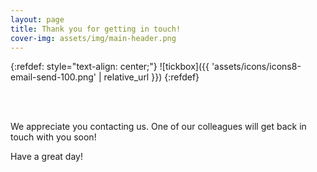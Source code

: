 ```yaml
---
layout: page
title: Thank you for getting in touch!
cover-img: assets/img/main-header.png 
---
```


{:refdef: style="text-align: center;"}
![tickbox]({{ 'assets/icons/icons8-email-send-100.png' | relative_url }})
{:refdef}

<br/>
<br/>

We appreciate you contacting us. One of our colleagues will get back in touch with you soon!

Have a great day!

